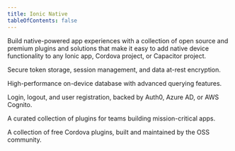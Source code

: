 ```yaml
---
title: Ionic Native
tableOfContents: false
---
```


<p class='intro'>Build native-powered app experiences with a collection of open source and premium plugins and solutions that make it easy to add native device functionality to any Ionic app, Cordova project, or Capacitor project.</p>

<docs-cards class="static-width"> <docs-card header="Biometric Authentication" href="/docs/enterprise/identity-vault" icon="/docs/assets/icons/logo-identity-vault.png"> 

Secure token storage, session management, and data at-rest encryption.</docs-card>

<docs-card header="Offline Storage" href="/docs/enterprise/offline-storage" icon="/docs/assets/icons/logo-offline-storage.png"> 

High-performance on-device database with advanced querying features.</docs-card>

<docs-card header="Single Sign-on" href="/docs/enterprise/auth-connect" icon="/docs/assets/icons/logo-auth-connect.png"> 

Login, logout, and user registration, backed by Auth0, Azure AD, or AWS Cognito.</docs-card>

<docs-card header="Premier Plugins" href="/docs/enterprise" icon="/docs/assets/icons/native-enterprise.png"> 

A curated collection of plugins for teams building mission-critical apps.</docs-card>

<docs-card header="Community Plugins" href="/docs/native/overview" icon="/docs/assets/icons/native-community.png"> 

A collection of free Cordova plugins, built and maintained by the OSS community.</docs-card> </docs-cards>